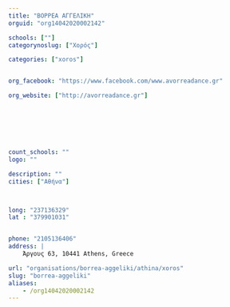 ```yaml
---
title: "ΒΟΡΡΕΑ ΑΓΓΕΛΙΚΗ"
orguid: "org14042020002142"

schools: [""]
categorynoslug: ["Χορός"]

categories: ["xoros"]


org_facebook: "https://www.facebook.com/www.avorreadance.gr"

org_website: ["http://avorreadance.gr"]







count_schools: ""
logo: ""

description: ""
cities: ["Αθήνα"]



long: "237136329"
lat : "379901031"


phone: "2105136406"
address: |
    Άργους 63, 10441 Athens, Greece

url: "organisations/borrea-aggeliki/athina/xoros"
slug: "borrea-aggeliki"
aliases:
    - /org14042020002142
---
```




